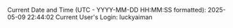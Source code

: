 Current Date and Time (UTC - YYYY-MM-DD HH:MM:SS formatted): 2025-05-09 22:44:02
Current User's Login: luckyaiman
